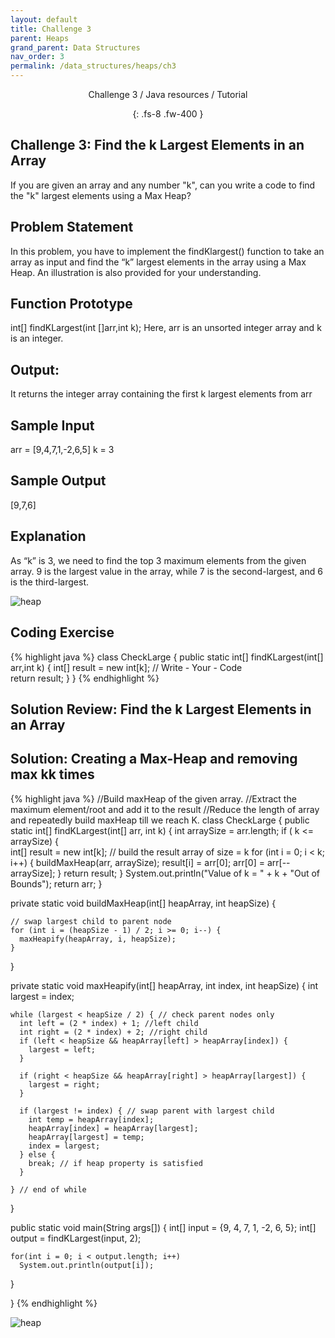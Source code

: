 ```yaml
---
layout: default
title: Challenge 3
parent: Heaps
grand_parent: Data Structures
nav_order: 3
permalink: /data_structures/heaps/ch3
---
```

<div align="center" markdown="1">
Challenge 3 / Java resources / Tutorial

{: .fs-8 .fw-400 }
</div>

## Challenge 3: Find the k Largest Elements in an Array

If you are given an array and any number "k", can you write a code to find the "k" largest elements using a Max Heap?

## Problem Statement
In this problem, you have to implement the findKlargest() function to take an array as input and find the “k” largest elements in the array using a Max Heap. An illustration is also provided for your understanding.

## Function Prototype
int[] findKLargest(int []arr,int k);
Here, arr is an unsorted integer array and k is an integer.

## Output:
It returns the integer array containing the first k largest elements from arr

## Sample Input
arr = [9,4,7,1,-2,6,5]           k = 3

## Sample Output
[9,7,6]

## Explanation
As “k” is 3, we need to find the top 3 maximum elements from the given array. 9 is the largest value in the array, while 7 is the second-largest, and 6 is the third-largest.

![heap](https://raw.githubusercontent.com/JavaLvivDev/prog-resources/master/resources/heap/res55.png)

## Coding Exercise

{% highlight java %}
class CheckLarge {
	public static int[] findKLargest(int[] arr,int k) 
  {
		int[] result = new int[k]; 
    // Write - Your - Code    
    return result;
	} 
}
{% endhighlight %}

## Solution Review: Find the k Largest Elements in an Array

## Solution: Creating a Max-Heap and removing max kk times

{% highlight java %}
//Build maxHeap of the given array. 
//Extract the maximum element/root and add it to the result
//Reduce the length of array and repeatedly build maxHeap till we reach K.
class CheckLarge 
{
  public static int[] findKLargest(int[] arr, int k) {
    int arraySize = arr.length;
    if ( k <= arraySize) {      
      int[] result = new int[k];	// build the result array of size = k
      for (int i = 0; i < k; i++) {
        buildMaxHeap(arr, arraySize);
        result[i] = arr[0];
        arr[0] = arr[--arraySize];
      }
      return result;
    }
    System.out.println("Value of k = " + k + "Out of Bounds");
    return arr;
  }

  private static void buildMaxHeap(int[] heapArray, int heapSize) {

    // swap largest child to parent node 
    for (int i = (heapSize - 1) / 2; i >= 0; i--) {
      maxHeapify(heapArray, i, heapSize);
    }
  }

  private static void maxHeapify(int[] heapArray, int index, int heapSize) {
    int largest = index;

    while (largest < heapSize / 2) { // check parent nodes only
      int left = (2 * index) + 1; //left child
      int right = (2 * index) + 2; //right child
      if (left < heapSize && heapArray[left] > heapArray[index]) {
        largest = left;
      }

      if (right < heapSize && heapArray[right] > heapArray[largest]) {
        largest = right;
      }

      if (largest != index) { // swap parent with largest child
        int temp = heapArray[index];
        heapArray[index] = heapArray[largest];
        heapArray[largest] = temp;
        index = largest;
      } else {
        break; // if heap property is satisfied
      }

    } // end of while
  }

  public static void main(String args[]) {
    int[] input = {9, 4, 7, 1, -2, 6, 5};
    int[] output = findKLargest(input, 2);

    for(int i = 0; i < output.length; i++) 
      System.out.println(output[i]);
  }

}
{% endhighlight %}

![heap](https://raw.githubusercontent.com/JavaLvivDev/prog-resources/master/resources/heap/res56.png)